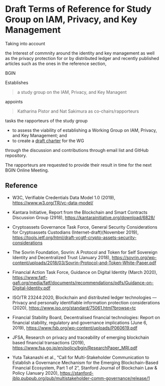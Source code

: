 # Draft Terms of Reference for  Study Group on IAM, Privacy, and Key Management

Taking into account

the Interest of commnity around the identity and key management as well as the privacy protection 
for or by distributed ledger and recently published articles such as the ones in the reference section, 

BGIN

Establishes

> a study group on the IAM, Privacy, and Key Managent

appoints

> Katharina Pistor and Nat Sakimura as co-chairs/rapporteurs

tasks the rapporteurs of the study group

* to assess the viability of establishing a Working Group on IAM, Privacy, and Key Management; and
* to create a [draft charter](https://github.com/bgin-global/sgip/blob/master/draft_charter.md) for the WG 

through the discussion and contributions through email list and GitHub repository. 

The rapporteurs are requested to provide their result in time for the next  
BGIN Online Meeting.

## Reference

 

* W3C, Verifiable Credentials Data Model 1.0 (2019), https://www.w3.org/TR/vc-data-model/

* Kantara Initiative, Report from the Blockchain and Smart Contracts Discussion Group (2918), https://kantarainitiative.org/download/6828/

* Cryptoassets Governance Task Force, General Security Considerations for Cryptoassets Custodians (Internet-draft)(November 2019), https://tools.ietf.org/html/draft-vcgtf-crypto-assets-security-considerations

* The Sovrin Foundation, Sovrin: A Protocol and Token for Self Sovereign Identity and Decentralized Trust (January 2018), https://sovrin.org/wp-content/uploads/2018/03/Sovrin-Protocol-and-Token-White-Paper.pdf

* Financial Action Task Force, Guidance on Digital Identity (March 2020), https://www.fatf-gafi.org/media/fatf/documents/recommendations/pdfs/Guidance-on-Digital-Identity.pdf

* ISO/TR 23244:2020, Blockchain and distributed ledger technologies — Privacy and personally identifiable information protection considerations (2020), https://www.iso.org/standard/75061.html?browse=tc

* Financial Stability Board, Decentralised financial technologies: Report on financial stability, regulatory and governance implications (June 6, 2019), https://www.fsb.org/wp-content/uploads/P060619.pdf

* JFSA, Research on privacy and traceability of emerging blockchain based financial transactions (2019), https://www.fsa.go.jp/en/policy/bgin/ResearchPaper_MRI.pdf

* Yuta Takanashi et al., “Call for Multi-Stakeholder Communication to Establish a Governance Mechanism for the Emerging Blockchain-Based Financial Ecosystem, Part 1 of 2”, Stanford Journal of Blockchain Law & Policy (January 2020), https://stanford-jblp.pubpub.org/pub/multistakeholder-comm-governance/release/1




